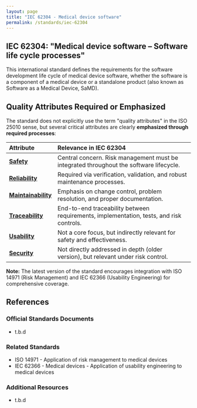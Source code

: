 ```yaml
---
layout: page
title: "IEC 62304 - Medical device software"
permalink: /standards/iec-62304
---
```


## IEC 62304: "Medical device software – Software life cycle processes"

This international standard defines the requirements for the software development life cycle of medical device software, whether the software is a component of a medical device or a standalone product (also known as Software as a Medical Device, SaMD).

## Quality Attributes Required or Emphasized

The standard does not explicitly use the term "quality attributes" in the ISO 25010 sense, but several critical attributes are clearly **emphasized through required processes**:

| Attribute | Relevance in IEC 62304 |
|:--- |:--- |
| **[Safety](qualities/safety)** | Central concern. Risk management must be integrated throughout the software lifecycle. |
| **[Reliability](qualities/reliability)** | Required via verification, validation, and robust maintenance processes. |
| **[Maintainability](qualities/maintainability)** | Emphasis on change control, problem resolution, and proper documentation. |
| **[Traceability](qualities/traceability)** | End-to-end traceability between requirements, implementation, tests, and risk controls. |
| **[Usability](qualities/usability)** | Not a core focus, but indirectly relevant for safety and effectiveness. |
| **[Security](qualities/security)** | Not directly addressed in depth (older version), but relevant under risk control. |

**Note:** The latest version of the standard encourages integration with ISO 14971 (Risk Management) and IEC 62366 (Usability Engineering) for comprehensive coverage.

## References

### Official Standards Documents
- t.b.d

### Related Standards
- ISO 14971 - Application of risk management to medical devices
- IEC 62366 - Medical devices - Application of usability engineering to medical devices

### Additional Resources
- t.b.d